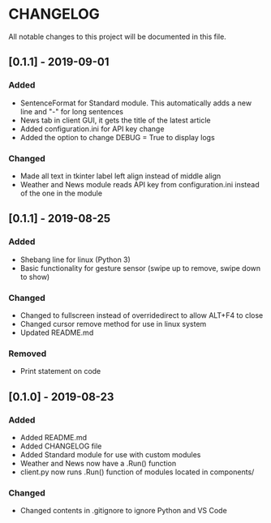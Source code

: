 # CHANGELOG
All notable changes to this project will be documented in this file.

## [0.1.1] - 2019-09-01
### Added
- SentenceFormat for Standard module. This automatically adds a new line and "-" for long sentences
- News tab in client GUI, it gets the title of the latest article
- Added configuration.ini for API key change
- Added the option to change DEBUG = True to display logs

### Changed
- Made all text in tkinter label left align instead of middle align
- Weather and News module reads API key from configuration.ini instead of the one in the module

## [0.1.1] - 2019-08-25
### Added
- Shebang line for linux (Python 3)
- Basic functionality for gesture sensor (swipe up to remove, swipe down to show)

### Changed
- Changed to fullscreen instead of overridedirect to allow ALT+F4 to close
- Changed cursor remove method for use in linux system
- Updated README.md

### Removed
- Print statement on code

## [0.1.0] - 2019-08-23
### Added
- Added README.md
- Added CHANGELOG file
- Added Standard module for use with custom modules
- Weather and News now have a .Run() function
- client.py now runs .Run() function of modules located in components/

### Changed
- Changed contents in .gitignore to ignore Python and VS Code
